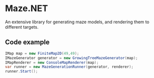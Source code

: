 # Maze.NET
An extensive library for generating maze models, and rendering them to different targets.

## Code example
```csharp
IMap map = new FiniteMap2D(49,49);
IMazeGenerator generator = new GrowingTreeMazeGenerator(map);
IMapRenderer = new ConsoleMapRenderer(map);
var runner = new MazeGenerationRunner(generator, renderer);
runner.Start(); 
```
